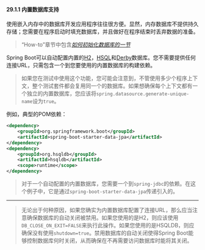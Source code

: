 #### 29.1.1 内置数据库支持

使用嵌入内存中的数据库开发应用程序往往很方便。显然，内存数据库不提供持久存储；您需要在程序启动时填充数据库，并且做好在程序结束时丢弃数据的准备。

>“How-to”章节中包含[*如何初始化数据库的一节*](../IX.‘How-to’_guides/78.Database_initialization.md)

Spring Boot可以自动配置内置的[H2](http://www.h2database.com)，[HSQL](http://hsqldb.org/)和[Derby](https://db.apache.org/derby/)数据库。您不需要提供任何连接URL，只需包含一个到您要使用的内置数据库的构建依赖。

>如果您在测试中使用这个功能，您可能会注意到，不管使用多少个程序上下文，整个测试套件都会复用同一个的数据库。如果想确保每个上下文都有一个独立的内置数据库，您应该将`spring.datasource.generate-unique-name`设为`true`。

例如，典型的POM依赖：

```xml
<dependency>
    <groupId>org.springframework.boot</groupId>
    <artifactId>spring-boot-starter-data-jpa</artifactId>
</dependency>
<dependency>
    <groupId>org.hsqldb</groupId>
    <artifactId>hsqldb</artifactId>
    <scope>runtime</scope>
</dependency>
```

>对于一个自动配置的内置数据库，您需要一个到`spring-jdbc`的依赖。在这个例子中，它是通过`spring-boot-starter-data-jpa`传递引入的。

---

>无论出于何种原因，如果您确实为内置数据库配置了连接URL，那么应当注意确保数据库的自动关闭被禁用。如果您使用的是H2，则应该使用`DB_CLOSE_ON_EXIT=FALSE`来执行此操作。如果您使用的是HSQLDB，则应确保没有使用`shutdown=true`。禁用数据库的自动关闭使得Spring Boot能够控制数据库何时关闭，从而确保在不再需要访问数据库时能将其关闭。
